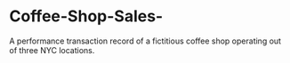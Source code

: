 # Coffee-Shop-Sales-
A performance transaction record of a fictitious coffee shop operating out of three NYC locations.

